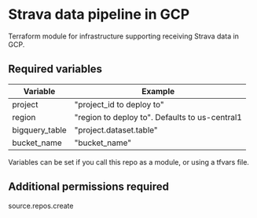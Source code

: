 # Strava data pipeline in GCP

Terraform module for infrastructure supporting receiving Strava data in GCP.

## Required variables

| Variable | Example |
| --- | --- |
| project | "project_id to deploy to" |
| region  | "region to deploy to". Defaults to us-central1 |
| bigquery_table | "project.dataset.table" |
| bucket_name | "bucket_name" |

Variables can be set if you call this repo as a module, or using a tfvars file.

## Additional permissions required
source.repos.create